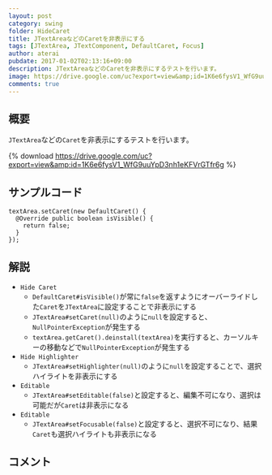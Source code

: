 ```yaml
---
layout: post
category: swing
folder: HideCaret
title: JTextAreaなどのCaretを非表示にする
tags: [JTextArea, JTextComponent, DefaultCaret, Focus]
author: aterai
pubdate: 2017-01-02T02:13:16+09:00
description: JTextAreaなどのCaretを非表示にするテストを行います。
image: https://drive.google.com/uc?export=view&amp;id=1K6e6fysV1_WfG9uuYpD3nh1eKFVrGTfr6g
comments: true
---
```

## 概要
`JTextArea`などの`Caret`を非表示にするテストを行います。

{% download https://drive.google.com/uc?export=view&amp;id=1K6e6fysV1_WfG9uuYpD3nh1eKFVrGTfr6g %}

## サンプルコード
<pre class="prettyprint"><code>textArea.setCaret(new DefaultCaret() {
  @Override public boolean isVisible() {
    return false;
  }
});
</code></pre>

## 解説
- `Hide Caret`
    - `DefaultCaret#isVisible()`が常に`false`を返すようにオーバーライドした`Caret`を`JTextArea`に設定することで非表示にする
    - `JTextArea#setCaret(null)`のように`null`を設定すると、`NullPointerException`が発生する
    - `textArea.getCaret().deinstall(textArea)`を実行すると、カーソルキーの移動などで`NullPointerException`が発生する
- `Hide Highlighter`
    - `JTextArea#setHighlighter(null)`のように`null`を設定することで、選択ハイライトを非表示にする
- `Editable`
    - `JTextArea#setEditable(false)`と設定すると、編集不可になり、選択は可能だが`Caret`は非表示になる
- `Editable`
    - `JTextArea#setFocusable(false)`と設定すると、選択不可になり、結果`Caret`も選択ハイライトも非表示になる

<!-- dummy comment line for breaking list -->

## コメント
